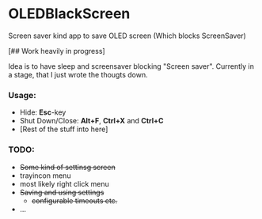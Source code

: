 # OLEDBlackScreen
Screen saver kind app to save OLED screen (Which blocks ScreenSaver)

[## Work heavily in progress]

Idea is to have sleep and screensaver blocking "Screen saver". Currently in a stage, that I just wrote the thougts down.

### Usage:
  - Hide: **Esc**-key
  - Shut Down/Close: **Alt+F**, **Ctrl+X** and **Ctrl+C**
  - [Rest of the stuff into here]

### TODO:
- ~~Some kind of settinsg screen~~
- trayincon menu
- most likely right click menu
- ~~Saving and using settings~~
  - ~~configurable timeouts etc.~~
- ...
